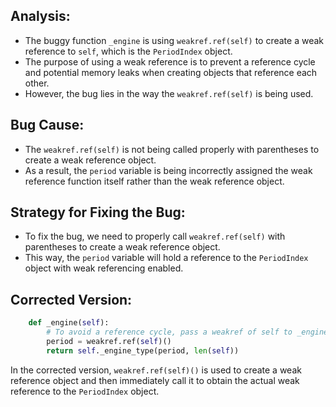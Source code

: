 ## Analysis:
- The buggy function `_engine` is using `weakref.ref(self)` to create a weak reference to `self`, which is the `PeriodIndex` object.
- The purpose of using a weak reference is to prevent a reference cycle and potential memory leaks when creating objects that reference each other.
- However, the bug lies in the way the `weakref.ref(self)` is being used.

## Bug Cause:
- The `weakref.ref(self)` is not being called properly with parentheses to create a weak reference object.
- As a result, the `period` variable is being incorrectly assigned the weak reference function itself rather than the weak reference object.

## Strategy for Fixing the Bug:
- To fix the bug, we need to properly call `weakref.ref(self)` with parentheses to create a weak reference object.
- This way, the `period` variable will hold a reference to the `PeriodIndex` object with weak referencing enabled.

## Corrected Version:
```python
    def _engine(self):
        # To avoid a reference cycle, pass a weakref of self to _engine_type.
        period = weakref.ref(self)()
        return self._engine_type(period, len(self))
``` 

In the corrected version, `weakref.ref(self)()` is used to create a weak reference object and then immediately call it to obtain the actual weak reference to the `PeriodIndex` object.